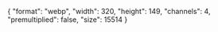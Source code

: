 {
  "format": "webp",
  "width": 320,
  "height": 149,
  "channels": 4,
  "premultiplied": false,
  "size": 15514
}